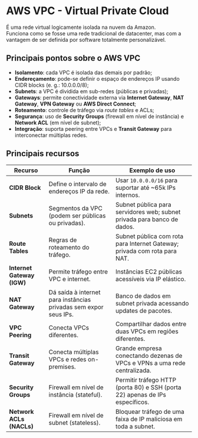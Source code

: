 # AWS VPC - Virtual Private Cloud

É uma rede virtual logicamente isolada na nuvem da Amazon.  
Funciona como se fosse uma rede tradicional de datacenter, mas com a vantagem
de ser definida por software totalmente personalizável.  

## Principais pontos sobre o AWS VPC
- **Isolamento**: cada VPC é isolada das demais por padrão;
- **Endereçamento**: pode-se definir o espaço de endereços IP usando CIDR blocks (e. g.: 10.0.0.0/8);
- **Subnets**: a VPC é dividida em sub-redes (públicas e privadas);
- **Gateways**: permite conectividade externa via **Internet Gateway**, **NAT Gateway**, **VPN Gateway** ou **AWS Direct Connect**;
- **Roteamento**: controle de tráfego via _route tables_ e ACLs;
- **Segurança**: uso de **Security Groups** (firewall em nível de instância) e **Network ACL** (em nível de subnet);
- **Integração**: suporta peering entre VPCs e **Transit Gateway** para interconectar múltiplas redes.

## Principais recursos

| Recurso                | Função                                                                 | Exemplo de uso                                                                 |
|-------------------------|------------------------------------------------------------------------|--------------------------------------------------------------------------------|
| **CIDR Block**          | Define o intervalo de endereços IP da rede.                            | Usar `10.0.0.0/16` para suportar até ~65k IPs internos.                        |
| **Subnets**             | Segmentos da VPC (podem ser públicas ou privadas).                     | Subnet pública para servidores web; subnet privada para banco de dados.        |
| **Route Tables**        | Regras de roteamento do tráfego.                                       | Subnet pública com rota para Internet Gateway; privada com rota para NAT.      |
| **Internet Gateway (IGW)** | Permite tráfego entre VPC e internet.                              | Instâncias EC2 públicas acessíveis via IP elástico.                            |
| **NAT Gateway**         | Dá saída à internet para instâncias privadas sem expor seus IPs.       | Banco de dados em subnet privada acessando updates de pacotes.                 |
| **VPC Peering**         | Conecta VPCs diferentes.                                               | Compartilhar dados entre duas VPCs em regiões diferentes.                       |
| **Transit Gateway**     | Conecta múltiplas VPCs e redes on-premises.                            | Grande empresa conectando dezenas de VPCs e VPNs a uma rede centralizada.      |
| **Security Groups**     | Firewall em nível de instância (stateful).                             | Permitir tráfego HTTP (porta 80) e SSH (porta 22) apenas de IPs específicos.   |
| **Network ACLs (NACLs)**| Firewall em nível de subnet (stateless).                               | Bloquear tráfego de uma faixa de IP maliciosa em toda a subnet.                |

